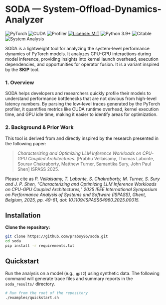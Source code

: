 # SODA — System-Offload-Dynamics-Analyzer

![PyTorch](https://img.shields.io/badge/PyTorch-EE4C2C?style=flat&logo=pytorch&logoColor=white)
![CUDA](https://img.shields.io/badge/CUDA-enabled-green?logo=nvidia&logoColor=white)
![Profiler](https://img.shields.io/badge/PyTorch%20Profiler-supported-blueviolet)
[![License: MIT](https://img.shields.io/badge/License-MIT-yellow.svg)](https://opensource.org/licenses/MIT)
![Python 3.9+](https://img.shields.io/badge/python-3.9+-blue.svg)
![Citable](https://img.shields.io/badge/Citable-ISPASS%202025-brightgreen)
![System Analysis](https://img.shields.io/badge/System%20Profiler-Enabled-blue)


SODA is a lightweight tool for analyzing the system-level performance dynamics of PyTorch models. It analyzes CPU-GPU interactions during model inference, providing insights into kernel launch overhead, execution dependencies, and opportunities for operator fusion. It is a variant inspired by the **SKIP** tool.

### 1. Overview

SODA helps developers and researchers quickly profile their models to understand performance bottlenecks that are not obvious from high-level latency numbers. By parsing the low-level traces generated by the PyTorch profiler, it quantifies metrics like CUDA runtime overhead, kernel execution time, and GPU idle time, making it easier to identify areas for optimization.

### 2. Background & Prior Work

This tool is derived from and directly inspired by the research presented in the following paper:

> *Characterizing and Optimizing LLM Inference Workloads on CPU-GPU Coupled Architectures*. [Prabhu Vellaisamy, Thomas Labonte, Sourav Chakraborty, Matthew Turner, Samantika Sury, John Paul Shen] ISPASS 2025. 

Please cite as *P. Vellaisamy, T. Labonte, S. Chakraborty, M. Turner, S. Sury and J. P. Shen, "Characterizing and Optimizing LLM Inference Workloads on CPU-GPU Coupled Architectures," 2025 IEEE International Symposium on Performance Analysis of Systems and Software (ISPASS), Ghent, Belgium, 2025, pp. 49-61, doi: 10.1109/ISPASS64960.2025.00015.*

## Installation

**Clone the repository:**

```bash
git clone https://github.com/prabsy96/soda.git
cd soda
pip install -r requirements.txt
```

## Quickstart

Run the analysis on a model (e.g., `gpt2`) using synthetic data. The following command will generate trace files and summary reports in the `soda_results/` directory.

```bash
# Run from the root of the repository
./examples/quickstart.sh